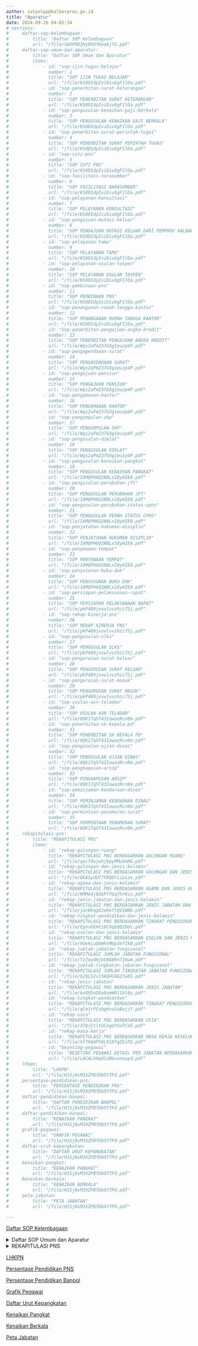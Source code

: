 ```yaml
---
author: satpolpp@kalbarprov.go.id
title: "Aparatur"
date: 2024-09-26 04:02:34
# sections:
#     daftar-sop-kelembagaan:
#         title: "Daftar SOP Kelembagaan"
#         url: "/file/SW3PR6IHy8hOfHooAjTG.pdf"
#     daftar-sop-umum-dan-aparatur:
#         title: "Daftar SOP Umum dan Aparatur"
#         items:
#             - id: "sop-ijin-tugas-belajar"
#               number: 1
#               title: "SOP IJIN TUGAS BELAJAR"
#               url: "/file/KS0DIdpIviDiu6gF1lOa.pdf"
#             - id: "sop-penerbitan-surat-keterangan"
#               number: 2
#               title: "SOP PENERBITAN SURAT KETERANGAN"
#               url: "/file/KS0DIdpIviDiu6gF1lOa.pdf"
#             - id: "sop-pengusulan-kenaikan-gaji-berkala"
#               number: 3
#               title: "SOP PENGUSULAN KENAIKAN GAJI BERKALA"
#               url: "/file/KS0DIdpIviDiu6gF1lOa.pdf"
#             - id: "sop-penerbitan-surat-perintah-tugas"
#               number: 4
#               title: "SOP PENERBITAN SURAT PERINTAH TUGAS"
#               url: "/file/KS0DIdpIviDiu6gF1lOa.pdf"
#             - id: "sop-cuti-pns"
#               number: 5
#               title: "SOP CUTI PNS"
#               url: "/file/KS0DIdpIviDiu6gF1lOa.pdf"
#             - id: "sop-fasilitasi-narasumber"
#               number: 6
#               title: "SOP FASILITASI NARASUMBER"
#               url: "/file/KS0DIdpIviDiu6gF1lOa.pdf"
#             - id: "sop-pelayanan-konsultasi"
#               number: 7
#               title: "SOP PELAYANAN KONSULTASI"
#               url: "/file/KS0DIdpIviDiu6gF1lOa.pdf"
#             - id: "sop-pengajuan-mutasi-keluar"
#               number: 8
#               title: "SOP PENGAJUAN MUTASI KELUAR DARI PEMPROV KALBAR"
#               url: "/file/KS0DIdpIviDiu6gF1lOa.pdf"
#             - id: "sop-pelayanan-tamu"
#               number: 9
#               title: "SOP PELAYANAN TAMU"
#               url: "/file/KS0DIdpIviDiu6gF1lOa.pdf"
#             - id: "sop-pelayanan-usulan-taspen"
#               number: 10
#               title: "SOP PELAYANAN USULAN TASPEN"
#               url: "/file/KS0DIdpIviDiu6gF1lOa.pdf"
#             - id: "sop-pembinaan-pns"
#               number: 11
#               title: "SOP PEMBINAAN PNS"
#               url: "/file/KS0DIdpIviDiu6gF1lOa.pdf"
#             - id: "sop-penanganan-rumah-tangga-kantor"
#               number: 12
#               title: "SOP PENANGANAN RUMAH TANGGA KANTOR"
#               url: "/file/KS0DIdpIviDiu6gF1lOa.pdf"
#             - id: "sop-penerbitan-pengajuan-angka-kredit"
#               number: 13
#               title: "SOP PENERBITAN PENGAJUAN ANGKA KREDIT"
#               url: "/file/Wqs2aPmZ37GXg1euzp4P.pdf"
#             - id: "sop-pengagendaaan-surat"
#               number: 14
#               title: "SOP PENGAGENDAAN SURAT"
#               url: "/file/Wqs2aPmZ37GXg1euzp4P.pdf"
#             - id: "sop-pengajuan-pensiun"
#               number: 15
#               title: "SOP PENGAJUAN PENSIUN"
#               url: "/file/Wqs2aPmZ37GXg1euzp4P.pdf"
#             - id: "sop-pengamanan-kantor"
#               number: 16
#               title: "SOP PENGAMANAN KANTOR"
#               url: "/file/Wqs2aPmZ37GXg1euzp4P.pdf"
#             - id: "sop-pengumpulan-skp"
#               number: 17
#               title: "SOP PENGUMPULAN SKP"
#               url: "/file/Wqs2aPmZ37GXg1euzp4P.pdf"
#             - id: "sop-pengusulan-diklat"
#               number: 18
#               title: "SOP PENGUSULAN DIKLAT"
#               url: "/file/Wqs2aPmZ37GXg1euzp4P.pdf"
#             - id: "sop-pengusulan-kenaikan-pangkat"
#               number: 19
#               title: "SOP PENGUSULAN KENAIKAN PANGKAT"
#               url: "/file/IAMQPH6Q2NBLxI8yHIE8.pdf"
#             - id: "sop-pengusulan-perubahan-jft"
#               number: 20
#               title: "SOP PENGUSULAN PERUBAHAN JFT"
#               url: "/file/IAMQPH6Q2NBLxI8yHIE8.pdf"
#             - id: "sop-pengusulan-perubahan-status-cpns"
#               number: 21
#               title: "SOP PENGUSULAN PERBH STATUS CPNS"
#               url: "/file/IAMQPH6Q2NBLxI8yHIE8.pdf"
#             - id: "sop-penjatuhan-hukuman-disiplin"
#               number: 22
#               title: "SOP PENJATUHAN HUKUMAN DISIPLIN"
#               url: "/file/IAMQPH6Q2NBLxI8yHIE8.pdf"
#             - id: "sop-penyewaan-tempat"
#               number: 23
#               title: "SOP PENYEWAAN TEMPAT"
#               url: "/file/IAMQPH6Q2NBLxI8yHIE8.pdf"
#             - id: "sop-penyusunan-buku-duk"
#               number: 24
#               title: "SOP PENYUSUNAN BUKU DUK"
#               url: "/file/IAMQPH6Q2NBLxI8yHIE8.pdf"
#             - id: "sop-persiapan-pelaksanaan-rapat"
#               number: 25
#               title: "SOP PERSIAPAN PELAKSANAAN RAPAT"
#               url: "/file/pkP489jxvwlvvzhzi7Sj.pdf"
#             - id: "sop-rekap-kinerja-pns"
#               number: 26
#               title: "SOP REKAP KINERJA PNS"
#               url: "/file/pkP489jxvwlvvzhzi7Sj.pdf"
#             - id: "sop-pengusulan-slks"
#               number: 27
#               title: "SOP PENGUSULAN SLKS"
#               url: "/file/pkP489jxvwlvvzhzi7Sj.pdf"
#             - id: "sop-pengurusan-surat-keluar"
#               number: 28
#               title: "SOP PENGURUSAN SURAT KELUAR"
#               url: "/file/pkP489jxvwlvvzhzi7Sj.pdf"
#             - id: "sop-pengurusan-surat-masuk"
#               number: 29
#               title: "SOP PENGURUSAN SURAT MASUK"
#               url: "/file/pkP489jxvwlvvzhzi7Sj.pdf"
#             - id: "sop-usulan-asn-teladan"
#               number: 30
#               title: "SOP USULAN ASN TELADAN"
#               url: "/file/8QK17qhT43IawazRcn0m.pdf"
#             - id: "sop-penerbitan-sk-kepala-pd"
#               number: 31
#               title: "SOP PENERBITAN SK KEPALA PD"
#               url: "/file/8QK17qhT43IawazRcn0m.pdf"
#             - id: "sop-pengusulan-ujian-dinas"
#               number: 32
#               title: "SOP PENGUSULAN UJIAN DINAS"
#               url: "/file/8QK17qhT43IawazRcn0m.pdf"
#             - id: "sop-penghapusan-arsip"
#               number: 33
#               title: "SOP PENGHAPUSAN ARSIP"
#               url: "/file/8QK17qhT43IawazRcn0m.pdf"
#             - id: "sop-peminjaman-kendaraan-dinas"
#               number: 34
#               title: "SOP PEMINJAMAN KENDARAAN DINAS"
#               url: "/file/8QK17qhT43IawazRcn0m.pdf"
#             - id: "sop-permintaan-penomoran-surat"
#               number: 35
#               title: "SOP PERMINTAAN PENOMORAN SURAT"
#               url: "/file/8QK17qhT43IawazRcn0m.pdf"
#     rekapitulasi-pns:
#         title: "REKAPITULASI PNS"
#         items:
#             - id: "rekap-golongan-ruang"
#               title: "REKAPITULASI PNS BERDASARKAN GOLONGAN RUANG"
#               url: "/file/qxcTdvjwhjbpyMMuOnMG.pdf"
#             - id: "rekap-golongan-dan-jenis-kelamin"
#               title: "REKAPITULASI PNS BERDASARKAN GOLONGAN DAN JENIS KELAMIN"
#               url: "/file/DKASydUT7YRQOrLipias.pdf"
#             - id: "rekap-agama-dan-jenis-kelamin"
#               title: "REKAPITULASI PNS BERDASARKAN AGAMA DAN JENIS KELAMIN"
#               url: "/file/KMMo4j6GkPY7Gq7hrKix.pdf"
#             - id: "rekap-jenis-jabatan-dan-jenis-kelamin"
#               title: "REKAPITULASI PNS BERDASARKAN JENIS JABATAN DAN JENIS KELAMIN"
#               url: "/file/jacWVqg62eHxftQ91WN6.pdf"
#             - id: "rekap-tingkat-pendidikan-dan-jenis-kelamin"
#               title: "REKAPITULASI PNS BERDASARKAN TINGKAT PENDIDIKAN DAN JENIS KELAMIN"
#               url: "/file/EgnsKEHti0CXqbQQ2DUc.pdf"
#             - id: "rekap-eselon-dan-jenis-kelamin"
#               title: "REKAPITULASI PNS BERDASARKAN ESELON DAN JENIS KELAMIN"
#               url: "/file/9dekLuDbWhnMUp3mfIkB.pdf"
#             - id: "rekap-jumlah-jabatan-fungsional"
#               title: "REKAPITULASI JUMLAH JABATAN FUNGSIONAL"
#               url: "/file/TzZoy4HjbV8G89n7I6wm.pdf"
#             - id: "rekap-jumlah-tingkatan-jabatan-fungsional"
#               title: "REKAPITULASI JUMLAH TINGKATAN JABATAN FUNGSIONAL"
#               url: "/file/G26LS2vlhAGHCAG27w65.pdf"
#             - id: "rekap-jenis-jabatan"
#               title: "REKAPITULASI PNS BERDASARKAN JENIS JABATAN"
#               url: "/file/ke0FDnDOo8omW8l1bl6y.pdf"
#             - id: "rekap-tingkat-pendidikan"
#               title: "REKAPITULASI PNS BERDASARKAN TINGKAT PENDIDIKAN"
#               url: "/file/qCm1rPCsbgHvsGxBwjjY.pdf"
#             - id: "rekap-usia"
#               title: "REKAPITULASI PNS BERDASARKAN USIA"
#               url: "/file/37OjCtltUCegUYUsFCeE.pdf"
#             - id: "rekap-masa-kerja"
#               title: "REKAPITULASI PNS BERDASARKAN MASA KERJA KESELURUHAN"
#               url: "/file/hf7KAAP56LR18fgZblFE.pdf"
#             - id: "bezeting-pegawai"
#               title: "BEZETING PEGAWAI DETAIL PER JABATAN BERDASARKAN ESELON, GOLONGAN DAN PENDIDIKAN"
#               url: "/file/L8CALhHqOCoBGvvnnuyd.pdf"
#     lhkpn:
#         title: "LHKPN"
#         url: "/file/H1Sj8vM3XZPBfDbOYTPd.pdf"
#     persentase-pendidikan-pns:
#         title: "PERSENTASE PENDIDIKAN PNS"
#         url: "/file/H1Sj8vM3XZPBfDbOYTPd.pdf"
#     daftar-pendidikan-banpol:
#         title: "DAFTAR PENDIDIKAN BANPOL"
#         url: "/file/H1Sj8vM3XZPBfDbOYTPd.pdf"
#     daftar-pendidikan-banpol:
#         title: "KENAIKAN PANGKAT"
#         url: "/file/H1Sj8vM3XZPBfDbOYTPd.pdf"
#     grafik-pegawai:
#         title: "GRAFIK PEGAWAI"
#         url: "/file/H1Sj8vM3XZPBfDbOYTPd.pdf"
#     daftar-urut-kepangkatan:
#         title: "DAFTAR URUT KEPANGKATAN"
#         url: "/file/H1Sj8vM3XZPBfDbOYTPd.pdf"
#     kenaikan-pangkat:
#         title: "KENAIKAN PANGKAT"
#         url: "/file/H1Sj8vM3XZPBfDbOYTPd.pdf"
#     kenaikan-berkala:
#         title: "KENAIKAN BERKALA"
#         url: "/file/H1Sj8vM3XZPBfDbOYTPd.pdf"
#     peta-jabatan:
#         title: "PETA JABATAN"
#         url: "/file/H1Sj8vM3XZPBfDbOYTPd.pdf"

---
```


  <p><a href="/file/SW3PR6IHy8hOfHooAjTG.pdf" target="_blank">Daftar SOP Kelembagaan</a></p>


<details>
  <summary>Daftar SOP Umum dan Aparatur</summary>
  <p style="margin-bottom: 0.3rem;"><a href="/file/KS0DIdpIviDiu6gF1lOa.pdf" target="_blank">1. SOP IJIN TUGAS BELAJAR</a></p>
  <p style="margin-bottom: 0.3rem;"><a href="/file/KS0DIdpIviDiu6gF1lOa.pdf" target="_blank">2. SOP PENERBITAN SURAT KETERANGAN</a></p>
  <p style="margin-bottom: 0.3rem;"><a href="/file/KS0DIdpIviDiu6gF1lOa.pdf" target="_blank">3. SOP PENGUSULAN KENAIKAN GAJI BERKALA</a></p>
  <p style="margin-bottom: 0.3rem;"><a href="/file/KS0DIdpIviDiu6gF1lOa.pdf" target="_blank">4. SOP PENERBITAN SURAT PERINTAH TUGAS</a></p>
  <p style="margin-bottom: 0.3rem;"><a href="/file/KS0DIdpIviDiu6gF1lOa.pdf" target="_blank">5. SOP CUTI PNS</a></p>
  <p style="margin-bottom: 0.3rem;"><a href="/file/KS0DIdpIviDiu6gF1lOa.pdf" target="_blank">6. SOP FASILITASI NARASUMBER</a></p>
  <p style="margin-bottom: 0.3rem;"><a href="/file/KS0DIdpIviDiu6gF1lOa.pdf" target="_blank">7. SOP PELAYANAN KONSULTASI</a></p>
  <p style="margin-bottom: 0.3rem;"><a href="/file/KS0DIdpIviDiu6gF1lOa.pdf" target="_blank">8. SOP PENGAJUAN MUTASI KELUAR DARI PEMPROV KALBAR</a></p>
  <p style="margin-bottom: 0.3rem;"><a href="/file/KS0DIdpIviDiu6gF1lOa.pdf" target="_blank">9. SOP PELAYANAN TAMU</a></p>
  <p style="margin-bottom: 0.3rem;"><a href="/file/KS0DIdpIviDiu6gF1lOa.pdf" target="_blank">10. SOP PELAYANAN USULAN TASPEN</a></p>
  <p style="margin-bottom: 0.3rem;"><a href="/file/KS0DIdpIviDiu6gF1lOa.pdf" target="_blank">11. SOP PEMBINAAN PNS</a></p>
  <p style="margin-bottom: 0.3rem;"><a href="/file/KS0DIdpIviDiu6gF1lOa.pdf" target="_blank">12. SOP PENANGANAN RUMAH TANGGA KANTOR</a></p>
  <p style="margin-bottom: 0.3rem;"><a href="/file/Wqs2aPmZ37GXg1euzp4P.pdf" target="_blank">13. SOP PENERBITAN PENGAJUAN ANGKA KREDIT</a></p>
  <p style="margin-bottom: 0.3rem;"><a href="/file/Wqs2aPmZ37GXg1euzp4P.pdf" target="_blank">14. SOP PENGAGENDAAN SURAT</a></p>
  <p style="margin-bottom: 0.3rem;"><a href="/file/Wqs2aPmZ37GXg1euzp4P.pdf" target="_blank">15. SOP PENGAJUAN PENSIUN</a></p>
  <p style="margin-bottom: 0.3rem;"><a href="/file/Wqs2aPmZ37GXg1euzp4P.pdf" target="_blank">16. SOP PENGAMANAN KANTOR</a></p>
  <p style="margin-bottom: 0.3rem;"><a href="/file/Wqs2aPmZ37GXg1euzp4P.pdf" target="_blank">17. SOP PENGUMPULAN SKP</a></p>
  <p style="margin-bottom: 0.3rem;"><a href="/file/Wqs2aPmZ37GXg1euzp4P.pdf" target="_blank">18. SOP PENGUSULAN DIKLAT</a></p>
  <p style="margin-bottom: 0.3rem;"><a href="/file/Wqs2aPmZ37GXg1euzp4P.pdf" target="_blank">19. SOP PENGUSULAN KENAIKAN PANGKAT</a></p>
  <p style="margin-bottom: 0.3rem;"><a href="/file/Wqs2aPmZ37GXg1euzp4P.pdf" target="_blank">20. SOP PENGUSULAN PERUBAHAN JFT</a></p>
  <p style="margin-bottom: 0.3rem;"><a href="/file/Wqs2aPmZ37GXg1euzp4P.pdf" target="_blank">21. SOP PENGUSULAN PERBH STATUS CPNS</a></p>
  <p style="margin-bottom: 0.3rem;"><a href="/file/Wqs2aPmZ37GXg1euzp4P.pdf" target="_blank">22. SOP PENJATUHAN HUKUMAN DISIPLIN</a></p>
  <p style="margin-bottom: 0.3rem;"><a href="/file/Wqs2aPmZ37GXg1euzp4P.pdf" target="_blank">23. SOP PENYEWAAN TEMPAT</a></p>
  <p style="margin-bottom: 0.3rem;"><a href="/file/Wqs2aPmZ37GXg1euzp4P.pdf" target="_blank">24. SOP PENYUSUNAN BUKU DUK</a></p>
  <p style="margin-bottom: 0.3rem;"><a href="/file/Wqs2aPmZ37GXg1euzp4P.pdf" target="_blank">25. SOP PERSIAPAN PELAKSANAAN RAPAT</a></p>
  <p style="margin-bottom: 0.3rem;"><a href="/file/Wqs2aPmZ37GXg1euzp4P.pdf" target="_blank">26. SOP REKAP KINERJA PNS</a></p>
  <p style="margin-bottom: 0.3rem;"><a href="/file/Wqs2aPmZ37GXg1euzp4P.pdf" target="_blank">27. SOP PENGUSULAN SLKS</a></p>
  <p style="margin-bottom: 0.3rem;"><a href="/file/Wqs2aPmZ37GXg1euzp4P.pdf" target="_blank">28. SOP PENGURUSAN SURAT KELUAR</a></p>
  <p style="margin-bottom: 0.3rem;"><a href="/file/Wqs2aPmZ37GXg1euzp4P.pdf" target="_blank">29. SOP PENGURUSAN SURAT MASUK</a></p>
  <p style="margin-bottom: 0.3rem;"><a href="/file/Wqs2aPmZ37GXg1euzp4P.pdf" target="_blank">30. SOP USULAN ASN TELADAN</a></p>
  <p style="margin-bottom: 0.3rem;"><a href="/file/Wqs2aPmZ37GXg1euzp4P.pdf" target="_blank">31. SOP PENERBITAN SK KEPALA PD</a></p>
  <p style="margin-bottom: 0.3rem;"><a href="/file/Wqs2aPmZ37GXg1euzp4P.pdf" target="_blank">32. SOP PENGUSULAN UJIAN DINAS</a></p>
  <p style="margin-bottom: 0.3rem;"><a href="/file/Wqs2aPmZ37GXg1euzp4P.pdf" target="_blank">33. SOP PENGHAPUSAN ARSIP</a></p>
  <p style="margin-bottom: 0.3rem;"><a href="/file/Wqs2aPmZ37GXg1euzp4P.pdf" target="_blank">34. SOP PEMINJAMAN KENDARAAN DINAS</a></p>
  <p style="margin-bottom: 0.3rem;"><a href="/file/Wqs2aPmZ37GXg1euzp4P.pdf" target="_blank">35. SOP PERMINTAAN PENOMORAN SURAT</a></p>
</details>

<details>
  <summary>REKAPITULASI PNS</summary>
  <p style="margin-bottom: 0.3rem;"><a href="/file/rekap-golongan-ruang" target="_blank">1. REKAPITULASI PNS BERDASARKAN GOLONGAN RUANG</a></p>
  <p style="margin-bottom: 0.3rem;"><a href="/file/rekap-golongan-dan-jenis-kelamin" target="_blank">2. REKAPITULASI PNS BERDASARKAN GOLONGAN DAN JENIS KELAMIN</a></p>
  <p style="margin-bottom: 0.3rem;"><a href="/file/rekap-agama-dan-jenis-kelamin" target="_blank">3. REKAPITULASI PNS BERDASARKAN AGAMA DAN JENIS KELAMIN</a></p>
  <p style="margin-bottom: 0.3rem;"><a href="/file/rekap-jenis-jabatan-dan-jenis-kelamin" target="_blank">4. REKAPITULASI PNS BERDASARKAN JENIS JABATAN DAN JENIS KELAMIN</a></p>
  <p style="margin-bottom: 0.3rem;"><a href="/file/rekap-tingkat-pendidikan-dan-jenis-kelamin" target="_blank">5. REKAPITULASI PNS BERDASARKAN TINGKAT PENDIDIKAN DAN JENIS KELAMIN</a></p>
  <p style="margin-bottom: 0.3rem;"><a href="/file/rekap-eselon-dan-jenis-kelamin" target="_blank">6. REKAPITULASI PNS BERDASARKAN ESELON DAN JENIS KELAMIN</a></p>
  <p style="margin-bottom: 0.3rem;"><a href="/file/rekap-jumlah-jabatan-fungsional" target="_blank">7. REKAPITULASI JUMLAH JABATAN FUNGSIONAL</a></p>
  <p style="margin-bottom: 0.3rem;"><a href="/file/rekap-jumlah-tingkatan-jabatan-fungsional" target="_blank">8. REKAPITULASI JUMLAH TINGKATAN JABATAN FUNGSIONAL</a></p>
  <p style="margin-bottom: 0.3rem;"><a href="/file/rekap-jenis-jabatan" target="_blank">9. REKAPITULASI PNS BERDASARKAN JENIS JABATAN</a></p>
  <p style="margin-bottom: 0.3rem;"><a href="/file/rekap-tingkat-pendidikan" target="_blank">10. REKAPITULASI PNS BERDASARKAN TINGKAT PENDIDIKAN</a></p>
  <p style="margin-bottom: 0.3rem;"><a href="/file/rekap-usia" target="_blank">11. REKAPITULASI PNS BERDASARKAN USIA</a></p>
  <p style="margin-bottom: 0.3rem;"><a href="/file/rekap-masa-kerja" target="_blank">12. REKAPITULASI PNS BERDASARKAN MASA KERJA KESELURUHAN</a></p>
  <p style="margin-bottom: 0.3rem;"><a href="/file/bezeting-pegawai" target="_blank">13. BEZETING PEGAWAI DETAIL PER JABATAN BERDASARKAN ESELON, GOLONGAN DAN PENDIDIKAN</a></p>
</details>

<!-- <details>
  <summary>LHKPN</summary> -->
  <p><a href="/file/H1Sj8vM3XZPBfDbOYTPd.pdf" target="_blank">LHKPN</a></p>
<!-- </details> -->

<!-- <details>
  <summary>Persentase Pendidikan PNS</summary> -->
  <p><a href="/file/uN6ynSoKl7A9xcyWmJ7N.pdf" target="_blank">Persentase Pendidikan PNS</a></p>
<!-- </details> -->

<!-- <details>
  <summary>Persentase Pendidikan Banpol</summary> -->
  <p><a href="/file/AEQR6yLXJ2nSxKyYK1kG.pdf" target="_blank">Persentase Pendidikan Banpol</a></p>
<!-- </details> -->

<!-- <details>
  <summary>Grafik Pegawai</summary> -->
  <p><a href="#" target="_blank">Grafik Pegawai</a></p>
<!-- </details> -->

<!-- <details>
  <summary>Daftar Urut Kepangkatan</summary> -->
  <p><a href="#" target="_blank">Daftar Urut Kepangkatan</a></p>
<!-- </details> -->

<!-- <details>
  <summary>Kenaikan Pangkat</summary> -->
  <p><a href="#" target="_blank">Kenaikan Pangkat</a></p>
<!-- </details> -->

<!-- <details>
  <summary>Kenaikan Berkala</summary> -->
  <p><a href="#" target="_blank">Kenaikan Berkala</a></p>
<!-- </details> -->
<!-- 
<details>
  <summary>Peta Jabatan</summary> -->
  <p><a href="#" target="_blank">Peta Jabatan</a></p>
<!-- </details> -->